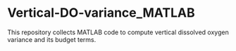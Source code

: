 # Vertical-DO-variance_MATLAB
This repository collects MATLAB code to compute vertical dissolved oxygen variance and its budget terms.
